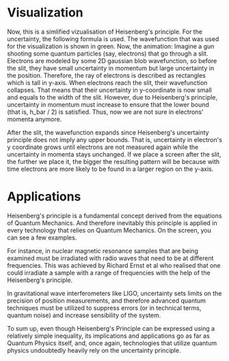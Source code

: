 # Visualization

Now, this is a simlified vizualisation of Heisenberg's principle. For the uncertainty, the following formula is used. The wavefunction that was used for the visualization is shown in green. Now, the animation: 
Imagine a gun shooting some quantum particles (say, electrons) that go through a slit. Electrons are modeled by some 2D gaussian blob wavefunction, so before the slit, they have small uncertainty in momentum but large uncertainty in the position. Therefore, the ray of electrons is described as rectangles which is tall in y-axis. When electrons reach the slit, their wavefunction collapses. That means that their uncertainty in y-coordinate is now small and equals to the width of the slit. However, due to Heisenberg's principle, uncertainty in momentum must increase to ensure that the lower bound (that is, h_bar / 2) is satisfied. Thus, now we are not sure in electrons' momenta anymore.

After the slit, the wavefunction expands since Heisenberg's uncertainty principle does not imply any upper bounds. That is, uncertainty in electron's y coordinate grows until electrons are not measured again while the uncertainty in momenta stays unchanged. If we place a screen after the slit, the further we place it, the bigger the resulting pattern will be because with time electrons are more likely to be found in a larger region on the y-axis.

# Applications

Heisenberg's principle is a fundamental concept derived from the equations of Quantum Mechanics. And therefore inevitably this principle is applied in every technology that relies on Quantum Mechanics. On the screen, you can see a few examples.

For instance, in nuclear magnetic resonance samples that are being examined must be irradiated with radio waves that need to be at different frequencies. This was achieved by Richard Ernst et al who realised that one could irradiate a sample with a range of frequencies with the help of the Heisenberg's principle.

In gravitational wave interferometers like LIGO, uncertainty sets limits on the precision of position measurements, and therefore advanced quantum techniques must be utilized to suppress errors (or in technical terms, quantum noise) and increase sensibility of the system.

To sum up, even though Heisenberg's Principle can be expressed using a relatively simple inequality, its implications and applications go as far as Quantum Physics itself, and, once again,  technologies that utilize quantum physics undoubtedly heavily rely on the uncertainty principle.   
